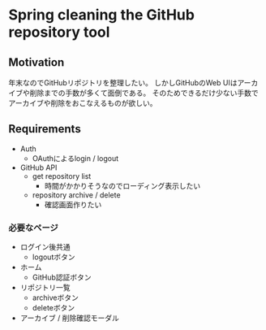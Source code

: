 # Spring cleaning the GitHub repository tool

## Motivation

年末なのでGitHubリポジトリを整理したい。
しかしGitHubのWeb UIはアーカイブや削除までの手数が多くて面倒である。
そのためできるだけ少ない手数でアーカイブや削除をおこなえるものが欲しい。

## Requirements

- Auth
  - OAuthによるlogin / logout
- GitHub API
  - get repository list
    - 時間がかかりそうなのでローディング表示したい
  - repository archive / delete
    - 確認画面作りたい

### 必要なページ

- ログイン後共通
  - logoutボタン
- ホーム
  - GitHub認証ボタン
- リポジトリ一覧
  - archiveボタン
  - deleteボタン
- アーカイブ / 削除確認モーダル
